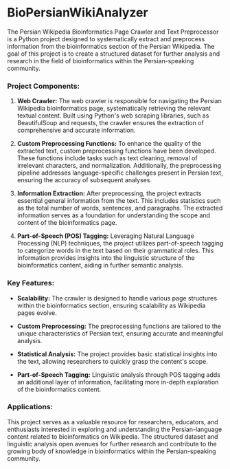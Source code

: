 # BioPersianWikiAnalyzer

The Persian Wikipedia Bioinformatics Page Crawler and Text Preprocessor is a Python project designed to systematically extract and preprocess information from the bioinformatics section of the Persian Wikipedia. The goal of this project is to create a structured dataset for further analysis and research in the field of bioinformatics within the Persian-speaking community.

### Project Components:

1. **Web Crawler:**
   The web crawler is responsible for navigating the Persian Wikipedia bioinformatics page, systematically retrieving the relevant textual content. Built using Python's web scraping libraries, such as BeautifulSoup and requests, the crawler ensures the extraction of comprehensive and accurate information.

2. **Custom Preprocessing Functions:**
   To enhance the quality of the extracted text, custom preprocessing functions have been developed. These functions include tasks such as text cleaning, removal of irrelevant characters, and normalization. Additionally, the preprocessing pipeline addresses language-specific challenges present in Persian text, ensuring the accuracy of subsequent analyses.

3. **Information Extraction:**
   After preprocessing, the project extracts essential general information from the text. This includes statistics such as the total number of words, sentences, and paragraphs. The extracted information serves as a foundation for understanding the scope and content of the bioinformatics page.

4. **Part-of-Speech (POS) Tagging:**
   Leveraging Natural Language Processing (NLP) techniques, the project utilizes part-of-speech tagging to categorize words in the text based on their grammatical roles. This information provides insights into the linguistic structure of the bioinformatics content, aiding in further semantic analysis.

### Key Features:

- **Scalability:** The crawler is designed to handle various page structures within the bioinformatics section, ensuring scalability as Wikipedia pages evolve.

- **Custom Preprocessing:** The preprocessing functions are tailored to the unique characteristics of Persian text, ensuring accurate and meaningful analysis.

- **Statistical Analysis:** The project provides basic statistical insights into the text, allowing researchers to quickly grasp the content's scope.

- **Part-of-Speech Tagging:** Linguistic analysis through POS tagging adds an additional layer of information, facilitating more in-depth exploration of the bioinformatics content.

### Applications:

This project serves as a valuable resource for researchers, educators, and enthusiasts interested in exploring and understanding the Persian-language content related to bioinformatics on Wikipedia. The structured dataset and linguistic analysis open avenues for further research and contribute to the growing body of knowledge in bioinformatics within the Persian-speaking community.
